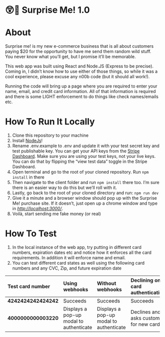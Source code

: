 # 😲🎁 Surprise Me! 1.0

# About

Surprise me! is my new e-commerce business that is all about customers paying $20 for the opportunity to have me send them random wild stuff. You never know what you’ll get, but I promise it’ll be memorable. 

This web app was built using React and Node.JS (Express to be precise). Coming in, I didn’t know how to use either of those things, so while it was a cool experience, please excuse any n00b code (but it should all work!). 

Running the code will bring up a page where you are required to enter your name, email, and credit card information. All of that information is required and there is some LIGHT enforcement to do things like check names/emails etc. 

# How To Run It Locally

1. Clone this repository to your machine
2. Install [NodeJs](https://nodejs.org/en/)! 
3. Rename .env.example to .env and update it with your test secret key and test publishable key. You can get your API keys from the [Stripe Dashboard](https://dashboard.stripe.com/apikeys). Make sure you are using your test keys, not your live keys. You can do that by flipping the “view test data” toggle in the Stripe Dashboard.
4. Open terminal and go to the root of your cloned repository. Run `npm install` in there 
5. Then navigate to the client folder and run `npm install` there too. I’m sure there is an easier way to do this but we’ll roll with it. 
6. Lastly, go back to the root of your cloned directory and run: `npm run dev`
7. Give it a minute and a browser window should pop up with the Surprise Me! purchase site. If it doesn’t, just open up a chrome window and type in [_http://localhost:3000/_](http://localhost:3000/). 
8. Voilà, start sending me fake money (or real)

# How To Test

1. In the local instance of the web app, try putting in different card numbers, expiration dates etc and notice how it enforces all the card requirements. In addition it will enforce name and email. 
2. You can test different card states as well using the following card numbers and any CVC, Zip, and future expiration date

<!-- prettier-ignore -->
| Test card number     | Using webhooks | Without webhooks | Declining on card authentication |
:--- | :--- | :--- | :---
**4242424242424242** | Succeeds  | Succeeds  | Succeeds |
**4000000000003220** | Displays a pop-up modal to authenticate  | Displays a pop-up modal to authenticate  | Declines and asks customer for new card |
